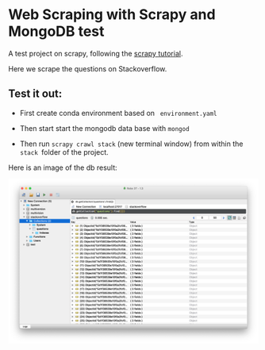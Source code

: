 # Web Scraping with Scrapy and MongoDB test
A test project on scrapy, following the [scrapy tutorial](https://realpython.com/web-scraping-with-scrapy-and-mongodb/#store-the-data-in-mongodb).

Here we scrape the questions on Stackoverflow.

## Test it out:

* First create conda environment based on ``` environment.yaml```

* Then start start the mongodb data base with ```mongod```

* Then run ```scrapy crawl stack``` (new terminal window) from within the ```stack ```folder of the project.

Here is an image of the db result:

![](images/robot3t.png)
